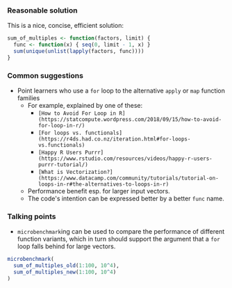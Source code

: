### Reasonable solution

This is a nice, concise, efficient solution:

```r
sum_of_multiples <- function(factors, limit) {
  func <- function(x) { seq(0, limit - 1, x) }
  sum(unique(unlist(lapply(factors, func))))
}
```


### Common suggestions

- Point learners who use a `for` loop to the alternative `apply` or `map` function families
    + For example, explained by one of these:
        * `[How to Avoid For Loop in R](https://statcompute.wordpress.com/2018/09/15/how-to-avoid-for-loop-in-r/)`
        * `[For loops vs. functionals](https://r4ds.had.co.nz/iteration.html#for-loops-vs.functionals)`
        * `[Happy R Users Purrr](https://www.rstudio.com/resources/videos/happy-r-users-purrr-tutorial/)`
        * `[What is Vectorization?](https://www.datacamp.com/community/tutorials/tutorial-on-loops-in-r#the-alternatives-to-loops-in-r)`
    + Performance benefit esp. for larger input vectors.
    + The code's intention can be expressed better by a better `func` name.


### Talking points

- `microbenchmark`ing can be used to compare the performance of different function variants, which in turn should support the argument that a `for` loop falls behind for large vectors.

```r
microbenchmark(
  sum_of_multiples_old(1:100, 10^4),
  sum_of_multiples_new(1:100, 10^4)
)
```

